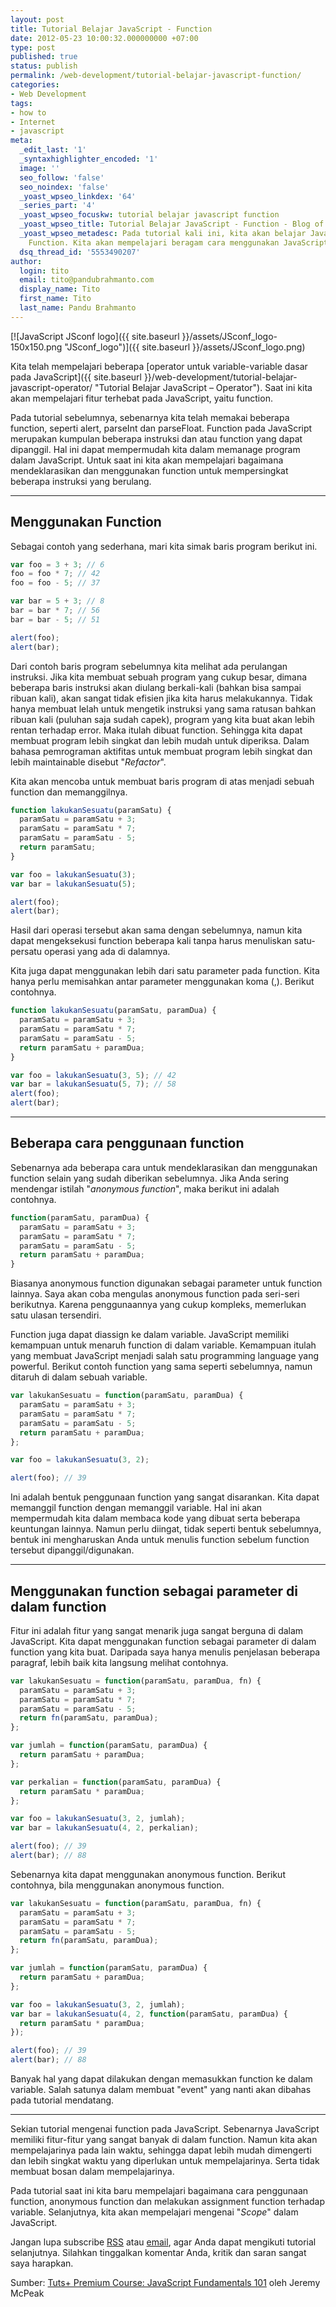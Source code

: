 ```yaml
---
layout: post
title: Tutorial Belajar JavaScript - Function
date: 2012-05-23 10:00:32.000000000 +07:00
type: post
published: true
status: publish
permalink: /web-development/tutorial-belajar-javascript-function/
categories:
- Web Development
tags:
- how to
- Internet
- javascript
meta:
  _edit_last: '1'
  _syntaxhighlighter_encoded: '1'
  image: ''
  seo_follow: 'false'
  seo_noindex: 'false'
  _yoast_wpseo_linkdex: '64'
  _series_part: '4'
  _yoast_wpseo_focuskw: tutorial belajar javascript function
  _yoast_wpseo_title: Tutorial Belajar JavaScript - Function - Blog of Tito Pandu
  _yoast_wpseo_metadesc: Pada tutorial kali ini, kita akan belajar JavaScript mengenai
    Function. Kita akan mempelajari beragam cara menggunakan JavaScript function.
  dsq_thread_id: '5553490207'
author:
  login: tito
  email: tito@pandubrahmanto.com
  display_name: Tito
  first_name: Tito
  last_name: Pandu Brahmanto
---
```

[![JavaScript JSconf logo]({{ site.baseurl }}/assets/JSconf_logo-150x150.png "JSconf_logo")]({{ site.baseurl }}/assets/JSconf_logo.png)

Kita telah mempelajari beberapa [operator untuk variable-variable dasar pada JavaScript]({{ site.baseurl }}/web-development/tutorial-belajar-javascript-operator/ "Tutorial Belajar JavaScript – Operator"). Saat ini kita akan mempelajari fitur terhebat pada JavaScript, yaitu function.

Pada tutorial sebelumnya, sebenarnya kita telah memakai beberapa function, seperti alert, parseInt dan parseFloat. Function pada JavaScript merupakan kumpulan beberapa instruksi dan atau function yang dapat dipanggil. Hal ini dapat mempermudah kita dalam memanage program dalam JavaScript. Untuk saat ini kita akan mempelajari bagaimana mendeklarasikan dan menggunakan function untuk mempersingkat beberapa instruksi yang berulang.

* * *

## Menggunakan Function

Sebagai contoh yang sederhana, mari kita simak baris program berikut ini.

```javascript
var foo = 3 + 3; // 6
foo = foo * 7; // 42
foo = foo - 5; // 37

var bar = 5 + 3; // 8
bar = bar * 7; // 56
bar = bar - 5; // 51

alert(foo);
alert(bar);
```

Dari contoh baris program sebelumnya kita melihat ada perulangan instruksi. Jika kita membuat sebuah program yang cukup besar, dimana beberapa baris instruksi akan diulang berkali-kali (bahkan bisa sampai ribuan kali), akan sangat tidak efisien jika kita harus melakukannya. Tidak hanya membuat lelah untuk mengetik instruksi yang sama ratusan bahkan ribuan kali (puluhan saja sudah capek), program yang kita buat akan lebih rentan terhadap error. Maka itulah dibuat function. Sehingga kita dapat membuat program lebih singkat dan lebih mudah untuk diperiksa. Dalam bahasa pemrograman aktifitas untuk membuat program lebih singkat dan lebih maintainable disebut "_Refactor_".

Kita akan mencoba untuk membuat baris program di atas menjadi sebuah function dan memanggilnya.

```javascript
function lakukanSesuatu(paramSatu) {
  paramSatu = paramSatu + 3;
  paramSatu = paramSatu * 7;
  paramSatu = paramSatu - 5;
  return paramSatu;
}

var foo = lakukanSesuatu(3);
var bar = lakukanSesuatu(5);

alert(foo);
alert(bar);
```

Hasil dari operasi tersebut akan sama dengan sebelumnya, namun kita dapat mengeksekusi function beberapa kali tanpa harus menuliskan satu-persatu operasi yang ada di dalamnya.

Kita juga dapat menggunakan lebih dari satu parameter pada function. Kita hanya perlu memisahkan antar parameter menggunakan koma (,). Berikut contohnya.

```javascript
function lakukanSesuatu(paramSatu, paramDua) {
  paramSatu = paramSatu + 3;
  paramSatu = paramSatu * 7;
  paramSatu = paramSatu - 5;
  return paramSatu + paramDua;
}

var foo = lakukanSesuatu(3, 5); // 42
var bar = lakukanSesuatu(5, 7); // 58
alert(foo);
alert(bar);
```

* * *

## Beberapa cara penggunaan function

Sebenarnya ada beberapa cara untuk mendeklarasikan dan menggunakan function selain yang sudah diberikan sebelumnya. Jika Anda sering mendengar istilah "_anonymous function_", maka berikut ini adalah contohnya.

```javascript
function(paramSatu, paramDua) {
  paramSatu = paramSatu + 3;
  paramSatu = paramSatu * 7;
  paramSatu = paramSatu - 5;
  return paramSatu + paramDua;
}
```

Biasanya anonymous function digunakan sebagai parameter untuk function lainnya. Saya akan coba mengulas anonymous function pada seri-seri berikutnya. Karena penggunaannya yang cukup kompleks, memerlukan satu ulasan tersendiri.

Function juga dapat diassign ke dalam variable. JavaScript memiliki kemampuan untuk menaruh function di dalam variable. Kemampuan itulah yang membuat JavaScript menjadi salah satu programming language yang powerful. Berikut contoh function yang sama seperti sebelumnya, namun ditaruh di dalam sebuah variable.

```javascript
var lakukanSesuatu = function(paramSatu, paramDua) {
  paramSatu = paramSatu + 3;
  paramSatu = paramSatu * 7;
  paramSatu = paramSatu - 5;
  return paramSatu + paramDua;
};

var foo = lakukanSesuatu(3, 2);

alert(foo); // 39
```

Ini adalah bentuk penggunaan function yang sangat disarankan. Kita dapat memanggil function dengan memanggil variable. Hal ini akan mempermudah kita dalam membaca kode yang dibuat serta beberapa keuntungan lainnya. Namun perlu diingat, tidak seperti bentuk sebelumnya, bentuk ini mengharuskan Anda untuk menulis function sebelum function tersebut dipanggil/digunakan.

* * *

## Menggunakan function sebagai parameter di dalam function

Fitur ini adalah fitur yang sangat menarik juga sangat berguna di dalam JavaScript. Kita dapat menggunakan function sebagai parameter di dalam function yang kita buat. Daripada saya hanya menulis penjelasan beberapa paragraf, lebih baik kita langsung melihat contohnya.

```javascript
var lakukanSesuatu = function(paramSatu, paramDua, fn) {
  paramSatu = paramSatu + 3;
  paramSatu = paramSatu * 7;
  paramSatu = paramSatu - 5;
  return fn(paramSatu, paramDua);
};

var jumlah = function(paramSatu, paramDua) {
  return paramSatu + paramDua;
};

var perkalian = function(paramSatu, paramDua) {
  return paramSatu * paramDua;
};

var foo = lakukanSesuatu(3, 2, jumlah);
var bar = lakukanSesuatu(4, 2, perkalian);

alert(foo); // 39
alert(bar); // 88
```

Sebenarnya kita dapat menggunakan anonymous function. Berikut contohnya, bila menggunakan anonymous function.

```javascript
var lakukanSesuatu = function(paramSatu, paramDua, fn) {
  paramSatu = paramSatu + 3;
  paramSatu = paramSatu * 7;
  paramSatu = paramSatu - 5;
  return fn(paramSatu, paramDua);
};

var jumlah = function(paramSatu, paramDua) {
  return paramSatu + paramDua;
};

var foo = lakukanSesuatu(3, 2, jumlah);
var bar = lakukanSesuatu(4, 2, function(paramSatu, paramDua) {
  return paramSatu * paramDua;
});

alert(foo); // 39
alert(bar); // 88
```

Banyak hal yang dapat dilakukan dengan memasukkan function ke dalam variable. Salah satunya dalam membuat "event" yang nanti akan dibahas pada tutorial mendatang.

* * *

Sekian tutorial mengenai function pada JavaScript. Sebenarnya JavaScript memiliki fitur-fitur yang sangat banyak di dalam function. Namun kita akan mempelajarinya pada lain waktu, sehingga dapat lebih mudah dimengerti dan lebih singkat waktu yang diperlukan untuk mempelajarinya. Serta tidak membuat bosan dalam mempelajarinya.

Pada tutorial saat ini kita baru mempelajari bagaimana cara penggunaan function, anonymous function dan melakukan assignment function terhadap variable. Selanjutnya, kita akan mempelajari mengenai "_Scope_" dalam JavaScript.

Jangan lupa subscribe [RSS](http://feeds.feedburner.com/TitoPanduPersonalBlog "Subscribe to RSS") atau [email](http://eepurl.com/lFtwn "Subscribe by Email"), agar Anda dapat mengikuti tutorial selanjutnya. Silahkan tinggalkan komentar Anda, kritik dan saran sangat saya harapkan.

Sumber: [Tuts+ Premium Course: JavaScript Fundamentals 101](http://tutsplus.com/course/javascript-fundamentals/ "Tuts+ Premium Course: JavaScript Fundamentals 101") oleh Jeremy McPeak
